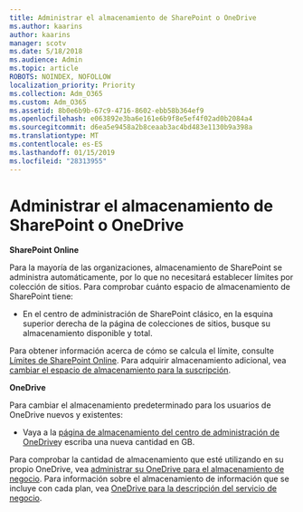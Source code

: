 ```yaml
---
title: Administrar el almacenamiento de SharePoint o OneDrive
ms.author: kaarins
author: kaarins
manager: scotv
ms.date: 5/18/2018
ms.audience: Admin
ms.topic: article
ROBOTS: NOINDEX, NOFOLLOW
localization_priority: Priority
ms.collection: Adm_O365
ms.custom: Adm_O365
ms.assetid: 8b0e6b9b-67c9-4716-8602-ebb58b364ef9
ms.openlocfilehash: e063892e3ba6e161e6b9f8e5ef4f02ad0b2084a4
ms.sourcegitcommit: d6ea5e9458a2b8ceaab3ac4bd483e1130b9a398a
ms.translationtype: MT
ms.contentlocale: es-ES
ms.lasthandoff: 01/15/2019
ms.locfileid: "28313955"
---
```

# <a name="manage-your-sharepoint-or-onedrive-storage"></a>Administrar el almacenamiento de SharePoint o OneDrive

 **SharePoint Online**
  
Para la mayoría de las organizaciones, almacenamiento de SharePoint se administra automáticamente, por lo que no necesitará establecer límites por colección de sitios. Para comprobar cuánto espacio de almacenamiento de SharePoint tiene:
  
- En el centro de administración de SharePoint clásico, en la esquina superior derecha de la página de colecciones de sitios, busque su almacenamiento disponible y total.
    
Para obtener información acerca de cómo se calcula el límite, consulte [Límites de SharePoint Online](https://go.microsoft.com/fwlink/p/?LinkID=856113). Para adquirir almacenamiento adicional, vea [cambiar el espacio de almacenamiento para la suscripción](https://go.microsoft.com/fwlink/?linkid=866428).
  
 **OneDrive**
  
Para cambiar el almacenamiento predeterminado para los usuarios de OneDrive nuevos y existentes:
  
- Vaya a la [página de almacenamiento del centro de administración de OneDrive](https://admin.onedrive.com/?v=StorageSettings)y escriba una nueva cantidad en GB.
    
Para comprobar la cantidad de almacenamiento que esté utilizando en su propio OneDrive, vea [administrar su OneDrive para el almacenamiento de negocio](https://go.microsoft.com/fwlink/?linkid=866429). Para información sobre el almacenamiento de información que se incluye con cada plan, vea [OneDrive para la descripción del servicio de negocio](https://go.microsoft.com/fwlink/p/?LinkID=826071).
  

